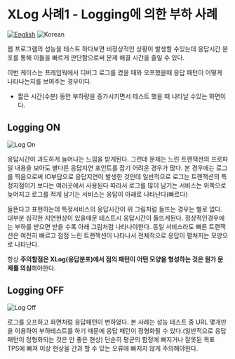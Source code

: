 # XLog 사례1 - Logging에 의한 부하 사례
[![English](https://img.shields.io/badge/language-English-orange.svg)](XLog-Case1.md) ![Korean](https://img.shields.io/badge/language-Korean-blue.svg)

웹 프로그램의 성능을 테스트 하다보면 비정상적인 상황이 발생할 수있는데
응답시간 분포를 통해 이들을 빠르게 판단함으로써 문제 해결 시간을 줄일 수 있다.

이번 케이스는 프레임웍에서 디버그 로그를 켰을 때와 오프했을때 응답 패턴이 어떻게 나타나는지를 보여주는 경우이다.

* 짧은 시간(수분) 동안 부하량을 증가시키면서 테스트 했을 때 나타날 수있는 화면이다.


## Logging ON
![Log On](../img/client/xlog_log_on_case.png)

응답시간이 과도하게 늘어나는 느낌을 받게된다. 그런데 문제는 느린 트랜잭션의 프로파일 내용을 보아도 별다른 응답지연 포인트를 잡기 어려운 경우가 많다. 본 경우에는 로그를 찍음으로써 IO부담으로 응답지연이 발생한 것인데 일반적으로 로그는 트랜잭션의 특정지점이기 보다는
여러곳에서 사용된다 따라서 로그를 많이 남기는 서비스는 위쪽으로 늦어지고 로그를 적게 남기는 서비스는 응답이 아래로 나타난다(빠르다)

들뜬다고 표현하는데 특정서비스의 응답시간이 위 그림처럼 들뜨는 경우는 별로 없다. 대부분 심각한 지연현상이 있을때문
테스트시 응답시간이 들뜨게된다. 정상적인경우에는 부하를 받으면 받을 수록 아래 그림처럼 나타나야한다.
동일 서비스라도 빠른 트랜잭션은 여전히 빠르고 점점 느린 트랜잭션이 나타나서 전체적으로 응답이 펼쳐지는 모양으로 나타난다.

항상 **주의할점은 XLog(응답분포)에서 점의 패턴이 어떤 모양을 형성하는 것은 뭔가 문제를 의심**해야한다.

## Logging OFF
![Log Off](../img/client/xlog_log_off_case.png)

로그를 오프하고 화면처럼 응답패턴이 변하였다.
본 사례는 성능 테스트 중 URL 몇개만을 이용하여 부하테스트를 하기 때문에 응답 패턴이 정형화될 수 있다.(일반적으로 응답패턴이 정형화되는 것은 안 좋은 현상)
단순히 평균의 함정에 빠지거나 잘못된 목표 TPS에 빠져 이상 현상을 간과 할 수 있는 오류에 빠지지 않게 주의해야한다.
